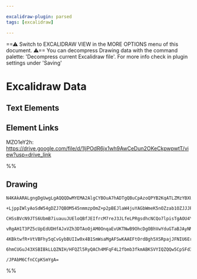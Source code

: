 ```yaml
---

excalidraw-plugin: parsed
tags: [excalidraw]

---
```

==⚠  Switch to EXCALIDRAW VIEW in the MORE OPTIONS menu of this document. ⚠== You can decompress Drawing data with the command palette: 'Decompress current Excalidraw file'. For more info check in plugin settings under 'Saving'



# Excalidraw Data

## Text Elements
## Element Links
MZO1eY2h: https://drive.google.com/file/d/1ljPOdR6jx1wh9AwCeDun2OKeCkpwpwtT/view?usp=drive_link

%%
## Drawing
```compressed-json
N4KAkARALgngDgUwgLgAQQQDwMYEMA2AlgCYBOuA7hADTgQBuCpAzoQPYB2KqATLZMzYBXUtiRoIACyhQ4zZAHoFAc0JRJQgEYA6bGwC2CgF7N6hbEcK4OCtptbErHALRY8RMpWdx8Q1TdIEfARcZgRmBShcZQUebQAObQBmGjoghH0EDihmbgBtcDBQMBKIEm4IAFkALQB5AEYEAE0eSVSSyFhECozNBGJiXE1g9tLMbmcAVgAWRIB2Sf5SmAn6

+LjppIWlyAoSdW54gDZJ7QBOM545nmmzpOmZ+p2pBEJlaW4juYAGbWmeK5nOZzab1OZJJJPQqQazKEZob7PZhQUhsADWCAAwmx8GxSBUAMSNYlIZ6aXDYNHKVFCDjEbG4/ESFHWZhwXCBbKjSAAM0I+HwAGVYPD0IIPNyIMjURiAOr7NpoPjQqUo9EIYUwUVSnHlZ4094ccK5NBQjoQNjs7BqFam76IlXU4RwACSxBNqDyAF1njzyJk3dwOEIBc9

CHSsBVcN9JTS6UbmB7iuauuJUEloQBfJEIfrcM7reJ3JLfeLPRgsdhcNCQo7lpisTgAOU4Ym4PCBN2m03BYeYABF0lA82geQQwmThHSAKLBTLZD3e55COCDYfEbhg6bfSb274nSaTMsqogcNEVaSyeRKMiERjaZRsNhwhC6AwKPnBBTEBRgngAIXiJp/wABTmIQhB4UgAAkACUYAAKWIAArAA1NhoNIAAZZDlGqECzmcepZRiMwEAoAB+IQ2QAXl

vRgAH1T3PZ5cUpEdUDHfAJxVZh3DTAoOjAM0OnqaEvUKTNwB9OhcDgOBhVwYduGTaBJAyNMICId4oFGBhCHI/8KSpON6RxPFCR5KzrL07ARE5KAXWHfRhRlLFzKZdAiQQElbPsrJHOcozKSdWkzMZCoWQ4NkOQCvzSAcpyMgAMX5IURU08U9UKCA7ISgKkpctU5QVdslly/zskK1z1U1bUso3cq8sS5zYOEQ1jU3JrKsCjJaitG1N3tbr8qq5zks

4KBktwfR+VtVBFhy5qCvGybBUIIw0x4B1SmWsaMgAFSwKAAEFtOrdBgh5XSRpajJFNIU6ErYCh1NwDc0GDUMlp6wrpzpE7ntekIPvQDlUSoW6VoyQGIYO+BNNMvS+NRAUAA1Pg7bQ1n+SYjnieIITOfdypRnF8CaQ4eCObHbniSYwTWXcSZyown30FSVXoAghDTX54lBJIvkkqH9v0NqwoTD0ICR8rqRIdbNvbHbIHl4hhQQOBuEW0o1cqNhiAQf

6hmCUGuJ43XSBIBkLLQZNIH/HFQZl5RyQACh4MFqF4L2fbmb3fkmABKSVYIQZQQw5CpSFd3APZLb2eAT3hk8DkORZ+0aoBqjF+qgKsPS+/Byr9GaEDDiMrY4ZROfNLITY4lFeeebAiC1tAm4QZ4ODL7hO+eYQoFPNNO4z0o7GQhBsByQUe7gfXDeN4YOPNrucopfPGAOp98Fr0pUwqMJgmnqtJTs5EDHh7pPpDYuTzYdizfHNfzXwUJTpPred6DW

/JPAbM6CfnCCpKSmYgA=
```
%%
